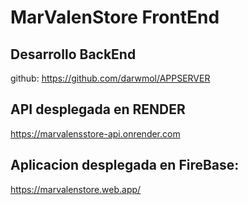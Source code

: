 # MarValenStore FrontEnd

## Desarrollo BackEnd

github: https://github.com/darwmol/APPSERVER 

## API desplegada en RENDER

https://marvalensstore-api.onrender.com


## Aplicacion desplegada en FireBase:

https://marvalenstore.web.app/



